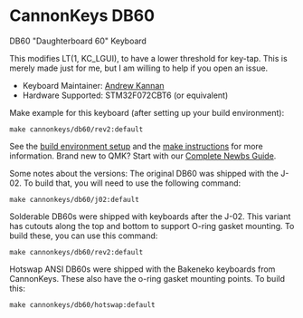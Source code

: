 # CannonKeys DB60

DB60 "Daughterboard 60" Keyboard

This modifies LT(1, KC_LGUI), to have a lower threshold for key-tap. This is merely made just for me, but I am willing to help if you open an issue.

* Keyboard Maintainer: [Andrew Kannan](https://github.com/awkannan)
* Hardware Supported: STM32F072CBT6 (or equivalent)

Make example for this keyboard (after setting up your build environment):

    make cannonkeys/db60/rev2:default

See the [build environment setup](https://docs.qmk.fm/#/getting_started_build_tools) and the [make instructions](https://docs.qmk.fm/#/getting_started_make_guide) for more information. Brand new to QMK? Start with our [Complete Newbs Guide](https://docs.qmk.fm/#/newbs).

Some notes about the versions:
The original DB60 was shipped with the J-02. To build that, you will need to use the following command:

    make cannonkeys/db60/j02:default

Solderable DB60s were shipped with keyboards after the J-02. This variant has cutouts along the top and bottom to support O-ring gasket mounting. To build these, you can use this command:

    make cannonkeys/db60/rev2:default
    
Hotswap ANSI DB60s were shipped with the Bakeneko keyboards from CannonKeys. These also have the o-ring gasket mounting points. To build this:

    make cannonkeys/db60/hotswap:default

